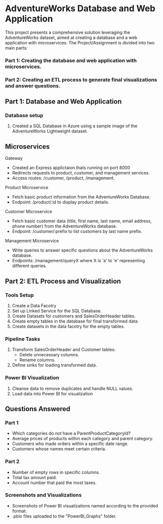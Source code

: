 # AdventureWorks Database and Web Application

This project presents a comprehensive solution leveraging the AdventureWorks dataset, aimed at creating a database and a web application with microservices. The Project/Assignment is divided into two main parts:

### Part 1: Creating the database and web application with microservices.

### Part 2: Creating an ETL process to generate final visualizations and answer questions.

## Part 1: Database and Web Application

### Database setup

1. Created a SQL Database in Azure using a sample image of the AdventureWorks Lightweight dataset.

## Microservices

Gateway

- Created an Express applictaion thats running on port 8000
- Redirects requests to product, customer, and management services.
- Access routes: /customer, /product, /management.

Product Microservice

- Fetch basic product information from the AdventureWorks Database.
- Endpoint: /product/:id to display product details.

Customer Microservice

- Fetch basic customer data (title, first name, last name, email address, phone number) from the AdventureWorks database.
- Endpoint: /customer/:prefix to list customers by last name prefix.

Management Microservice

- Write queries to answer specific questions about the AdventureWorks database.
- Endpoints: /management/queryX where X is 'a' to 'e' representing different queries.

## Part 2: ETL Process and Visualization

### Tools Setup
1. Create a Data Facotry
2. Set up Linked Service for the SQL Database.
3. Create Datasets for customers and SalesOrderHeader tables.
4. Create empty tables in the database for final transformed data.
5. Create datasets in the data facotry for the empty tables.

### Pipeline Tasks
1. Transform SalesOrderHeader and Customer tables:
    * Delete unnecessary columns.
    * Rename columns.
2. Define sinks for loading transformed data.

### Power BI Visualization
1. Cleanse data to remove duplicates and handle NULL values.
2. Load data into Power BI for visualization

## Questions Answered
### Part 1
- Which categories do not have a ParentProductCategoryId?
- Average prices of products within each category and parent category.
- Customers who made orders within a specific date range.
- Customers whose names meet certain criteria.

### Part 2
- Number of empty rows in specific columns.
- Total tax amount paid.
- Account number that paid the most taxes.

### Screenshots and Visualizations
- Screenshots of Power BI visualizations named according to the provided format.
- .pbix files uploaded to the "PowerBI_Graphs" folder.